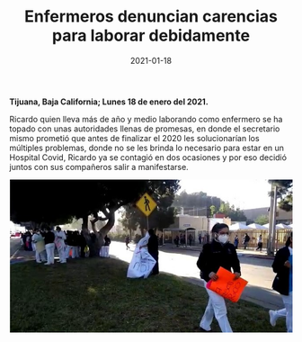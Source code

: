 ﻿---
layout: blog
title: "Enfermeros denuncian carencias para laborar debidamente"
date: 2021-01-18
categories: tijuana
permalink: /:categories/:title:output_ext
image: /img/cnr/2021-01-18-enfermeros-denuncian-carencias-para-laborar-debidamente.jpg
alt: "Titulo"
autor:
---


**Tijuana, Baja California; Lunes 18 de enero del 2021.** 


Ricardo quien lleva más de año y medio laborando como enfermero se ha topado con unas autoridades llenas  de promesas, en donde el secretario mismo  prometió que antes de finalizar el 2020 les solucionarían los múltiples problemas, donde no se les brinda lo necesario para estar en un Hospital Covid, Ricardo ya se contagió en dos ocasiones y por eso decidió juntos con sus compañeros salir a manifestarse. 


<div id="carouselExampleSlidesOnly" class="carousel slide" data-ride="carousel">
  <div class="carousel-inner">
    <div class="carousel-item active">
       <img class="d-block w-100" src="/img/cnr/2021-01-18-enfermeros-denuncian-carencias-para-laborar-debidamente.jpg" loading="lazy"  alt="Titulo">
    </div>
  </div>
</div>